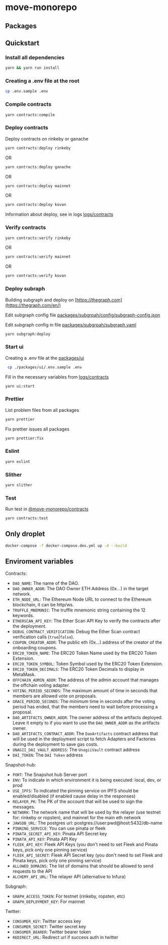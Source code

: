 # move-monorepo

## Packages
## Quickstart

### Install all dependencies

```sh
yarn && yarn run install
```

### Creating a .env file at the root

```sh
cp .env.sample .env
```

### Compile contracts

```sh
yarn contracts:compile
```

### Deploy contracts

Deploy contracts on rinkeby or ganache

```sh
yarn contracts:deploy rinkeby
```
OR
```sh
yarn contracts:deploy ganache
```
OR
```sh
yarn contracts:deploy mainnet
```
OR
```sh
yarn contracts:deploy kovan
```

Information about deploy, see in logs [logs/contracts](logs/contracts) 

### Verify contracts 

```sh
yarn contracts:verify rinkeby
```
OR
```sh
yarn contracts:verify mainnet
```
OR
```sh
yarn contracts:verify kovan
```


### Deploy subraph

Building subgraph and deploy on [https://thegraph.com](https://thegraph.com/en/)

Edit subgraph config file [packages/subgrpah/config/subgraph-config.json](packages/subgrpah/config/subgraph-config.json) 

Edit subgraph config in file [packages/subgrpah/subgraph.yaml](packages/subgrpah/subgraph.yaml) 

```sh
yarn subgraph:deploy
```

### Start ui

Creating a .env file at the [packages/ui](packages/ui)

```sh
 cp ./packages/ui/.env.sample .env
```
Fill in the necessary variables from [logs/contracts](logs/contracts) 

```sh
yarn ui:start
```

### Prettier

List problem files from all packages  

```sh
yarn prettier 
```

Fix prettier issues all packages 

```sh
yarn prettier:fix
```

### Eslint

```sh
yarn eslint 
```

### Slither

```sh
yarn slither
```

### Test

Run test in [@move-monorepo/contracts](packages/contracts)

```sh
yarn contracts:test
```

## Only droplet

```sh
docker-compose -f docker-compose.dev.yml up -d --build
```

## Enviroment variables 

Contracts: 

- `DAO_NAME`: The name of the DAO.
- `DAO_OWNER_ADDR`: The DAO Owner ETH Address (0x...) in the target network.
- `ETH_NODE_URL`: The Ethereum Node URL to connect to the Ethereum blockchain, it can be http/ws.
- `TRUFFLE_MNEMONIC`: The truffle mnemonic string containing the 12 keywords.
- `ETHERSCAN_API_KEY`: The Ether Scan API Key to verify the contracts after the deployment.
- `DEBUG_CONTRACT_VERIFICATION`: Debug the Ether Scan contract verification calls (`true`|`false`).
- `COUPON_CREATOR_ADDR`: The public eth (0x...) address of the creator of the onboarding coupons.
- `ERC20_TOKEN_NAME`: The ERC20 Token Name used by the ERC20 Token Extension.
- `ERC20_TOKEN_SYMBOL`: Token Symbol used by the ERC20 Token Extension.
- `ERC20_TOKEN_DECIMALS`: The ERC20 Token Decimals to display in MetaMask.
- `OFFCHAIN_ADMIN_ADDR`: The address of the admin account that manages the offchain voting adapter.
- `VOTING_PERIOD_SECONDS`: The maximum amount of time in seconds that members are allowed vote on proposals.
- `GRACE_PERIOD_SECONDS`: The minimum time in seconds after the voting period has ended, that the members need to wait before processing a proposal.
- `DAO_ARTIFACTS_OWNER_ADDR`: The owner address of the artifacts deployed. Leave it empty to if you want to use the `DAO_OWNER_ADDR` as the artifacts owner.
- `DAO_ARTIFACTS_CONTRACT_ADDR`: The `DaoArtifacts` contract address that will be used in the deployment script to fetch Adapters and Factories during the deployment to save gas costs.
- `UNAGII_DAI_VAULT_ADDRESS`: The `UnagiiVault` contract address
- `DAI_TOKEN`: The `DAI Token` address 

Snapshot-hub:

- `PORT`: The Snapshot hub Server port
- `ENV`: To indicate in which environment it is being executed: local, dev, or prod
- `USE_IPFS`: To indicated the pinning service on IPFS should be enabled/disabled (if enabled cause delay in the responses)
- `RELAYER_PK`: The PK of the account that will be used to sign the messages.
- `NETWORK`: The network name that will be used by the relayer (use testnet for: rinkeby or ropsten), and mainnet for the main eth network
- `JAWSDB_URL`: The postgres url: postgres://user:pwd@host:5432/db-name
- `PINNING_SERVICE`: You can use pinata or fleek
- `PINATA_SECRET_API_KEY`: Pinata API Secret key
- `PINATA_API_KEY`: Pinata API Key
- `FLEEK_API_KEY`: Fleek API Keys (you don't need to set Fleek and Pinata keys, pick only one pinning service)
- `FLEEK_API_SECRET`: Fleek API Secret key (you don't need to set Fleek and Pinata keys, pick only one pinning service)
- `ALLOWED_DOMAINS`: The list of domains that should be allowed to send requests to the API
- `ALCHEMY_API_URL`: The relayer API (alternative to Infura)

Subgraph: 
- `GRAPH_ACCESS_TOKEN`:  For testnet (rinkeby, ropsten, etc)
- `GRAPH_DEPLOYMENT_KEY`: For mainnet

Twitter:
- `CONSUMER_KEY`: Twitter access key
- `CONSUMER_SECRET`: Twitter secret key
- `CONSUMER_BEARER`: Twitter bearer token
- `REDIRECT_URL`: Redirect url if success auth in twitter
